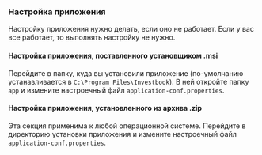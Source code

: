 ### Настройка приложения
Настройку приложения нужно делать, если оно не работает. Если у вас все работает, то выполнять настройку не нужно.

#### Настройка приложения, поставленного установщиком .msi 
Перейдите в папку, куда вы установили приложение (по-умолчанию устанавливается в `C:\Program Files\Investbook`).
В ней откройте папку `app` и измените настроечный файл `application-conf.properties`.

#### Настройка приложения, установленного из архива .zip
Эта секция применима к любой операционной системе. Перейдите в директорию установки приложения и измените
настроечный файл `application-conf.properties`.

  